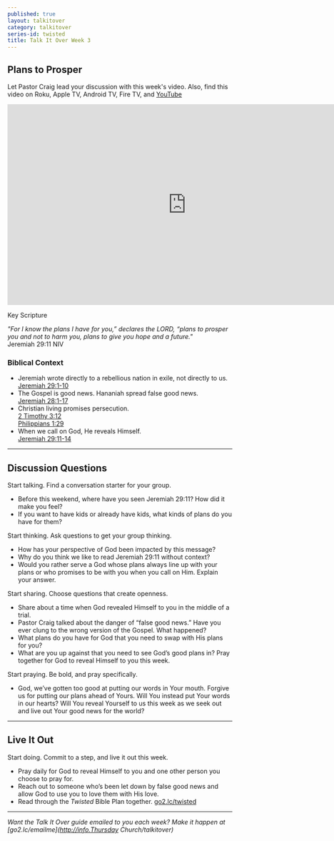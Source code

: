 ```yaml
---
published: true
layout: talkitover
category: talkitover
series-id: twisted
title: Talk It Over Week 3
---
```


## Plans to Prosper

Let Pastor Craig lead your discussion with this week's video. Also, find this video on Roku, Apple TV, Android TV, Fire TV, and [YouTube](https://www.youtube.com/watch?v=dTdd9iPDZnw)

<div class="tio-video"><iframe src="http://player.theplatform.com/p/IfSiAC/talkitover/embed/select/media/2Az9Pz6CCmTf?form=html" width="800" height="450" frameBorder="0" seamless="seamless" allowFullScreen></iframe></div>  

Key Scripture

_"For I know the plans I have for you,” declares the LORD, “plans to prosper you and not to harm you, plans to give you hope and a future."_  
Jeremiah 29:11 NIV    

### Biblical Context  

* Jeremiah wrote directly to a rebellious nation in exile, not directly to us.  
[Jeremiah 29:1-10](https://www.bible.com/bible/111/jer.29.1-10.niv)
* The Gospel is good news. Hananiah spread false good news.  
[Jeremiah 28:1-17](https://www.bible.com/bible/111/jer.28.1-17.niv)
* Christian living promises persecution.  
[2 Timothy 3:12](https://www.bible.com/bible/111/2ti.3.12.niv)  
[Philippians 1:29](https://www.bible.com/bible/111/php.1.29.niv)
* When we call on God, He reveals Himself.  
[Jeremiah 29:11-14](https://www.bible.com/bible/111/jer.29.11-14.niv)

* * *

## Discussion Questions
<p class="lead">Start talking. Find a conversation starter for your group.</p> 

* Before this weekend, where have you seen Jeremiah 29:11? How did it make you feel?
* If you want to have kids or already have kids, what kinds of plans do you have for them?

<p class="lead">Start thinking. Ask questions to get your group thinking.</p> 

* How has your perspective of God been impacted by this message?
* Why do you think we like to read Jeremiah 29:11 without context?
* Would you rather serve a God whose plans always line up with your plans or who promises to be with you when you call on Him. Explain your answer.
 
<p class="lead">Start sharing. Choose questions that create openness.</p> 

* Share about a time when God revealed Himself to you in the middle of a trial.
* Pastor Craig talked about the danger of “false good news.” Have you ever clung to the wrong version of the Gospel. What happened?
* What plans do you have for God that you need to swap with His plans for you?
* What are you up against that you need to see God’s good plans in? Pray together for God to reveal Himself to you this week.

<p class="lead">Start praying. Be bold, and pray specifically.</p> 

* God, we’ve gotten too good at putting our words in Your mouth. Forgive us for putting our plans ahead of Yours. Will You instead put Your words in our hearts? Will You reveal Yourself to us this week as we seek out and live out Your good news for the world?

* * *

## Live It Out
<p class="lead">Start doing. Commit to a step, and live it out this week.</p>

* Pray daily for God to reveal Himself to you and one other person you choose to pray for.
* Reach out to someone who’s been let down by false good news and allow God to use you to love them with His love.
* Read through the _Twisted_ Bible Plan together. [go2.lc/twisted](http://go2.lc/twisted)

* * *

_Want the Talk It Over guide emailed to you each week? Make it happen at [go2.lc/emailme](http://info.Thursday Church/talkitover)_
